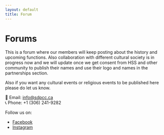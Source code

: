 ```yaml
---
layout: default
title: Forum
---
```


# Forums 

This is a forum where our members will keep posting about the history and upcoming functions.
Also collaboration with different cultural society is in progress now and we will update once we get consent from HSS and other community to publish their names and use their logo and names in the partnerships section.

Also if you want any cultural events or religious events to be published here please do let us know.

📧 Email: [info@sdpcc.ca](mailto:supratim.ghosh@gmail.com)  
📞 Phone: +1 (306) 241-9282

Follow us on:  
- [Facebook](https://www.facebook.com/saskatoondurgapuja)  
- [Instagram](https://instagram.com)